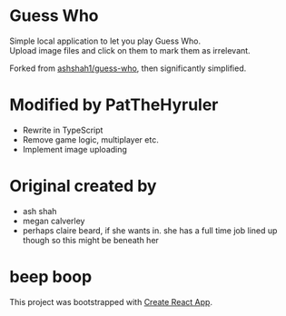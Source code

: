 # Guess Who

Simple local application to let you play Guess Who.  
Upload image files and click on them to mark them as irrelevant.

Forked from [ashshah1/guess-who](https://github.com/ashshah1/guess-who), then significantly simplified.

# Modified by PatTheHyruler
* Rewrite in TypeScript
* Remove game logic, multiplayer etc.
* Implement image uploading

# Original created by

* ash shah
* megan calverley
* perhaps claire beard, if she wants in. she has a full time job lined up though so this might be beneath her

# beep boop

This project was bootstrapped with [Create React App](https://github.com/facebook/create-react-app).  
